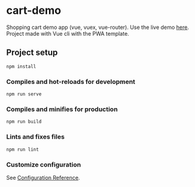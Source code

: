 # cart-demo

Shopping cart demo app (vue, vuex, vue-router). Use the live demo [here](https://florenperetti.github.io/cart-demo/). Project made with Vue cli with the PWA template.

## Project setup
```
npm install
```

### Compiles and hot-reloads for development
```
npm run serve
```

### Compiles and minifies for production
```
npm run build
```

### Lints and fixes files
```
npm run lint
```

### Customize configuration
See [Configuration Reference](https://cli.vuejs.org/config/).
